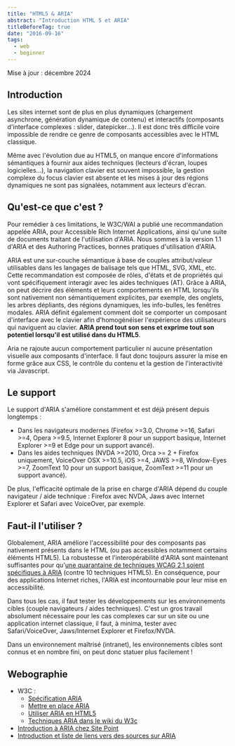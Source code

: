 ```yaml
---
title: "HTML5 & ARIA"
abstract: "Introduction HTML 5 et ARIA"
titleBeforeTag: true
date: "2016-09-16"
tags:
  - web
  - beginner
---
```


Mise à jour : décembre 2024

## Introduction

Les sites internet sont de plus en plus dynamiques (chargement asynchrone, génération dynamique de contenu) et interactifs (composants d'interface complexes&nbsp;: <span lang="en">slider</span>, <span lang="en">datepicker</span>…). Il est donc très difficile voire impossible de rendre ce genre de composants accessibles avec le <abbr>HTML</abbr> classique.

Même avec l'évolution due au <abbr>HTML5</abbr>, on manque encore d'informations sémantiques à fournir aux aides techniques (lecteurs d'écran, loupes logicielles…), la navigation clavier est souvent impossible, la gestion complexe du focus clavier est absente et les mises à jour des régions dynamiques ne sont pas signalées, notamment aux lecteurs d'écran.

## Qu'est-ce que c'est&nbsp;?

Pour remédier à ces limitations, le <abbr>W3C</abbr>/<abbr>WAI</abbr> a publié une recommandation appelée <abbr>ARIA</abbr>, pour <span lang="en">Accessible Rich Internet Applications</span>, ainsi qu'une suite de documents traitant de l'utilisation d'<abbr>ARIA</abbr>. Nous sommes à la version 1.1 d'<abbr>ARIA</abbr> et des Authoring Practices, bonnes pratiques d'utilisation d'<abbr>ARIA</abbr>.

<abbr>ARIA</abbr> est une sur-couche sémantique à base de couples attribut/valeur utilisables dans les langages de balisage tels que <abbr>HTML</abbr>, <abbr>SVG</abbr>, <abbr>XML</abbr>, etc. Cette recommandation est composée de rôles, d'états et de propriétés qui vont spécifiquement interagir avec les aides techniques (<abbr>AT</abbr>). Grâce à <abbr>ARIA</abbr>, on peut décrire des éléments et leurs comportements en <abbr>HTML</abbr> lorsqu'ils sont nativement non sémantiquement explicites, par exemple, des onglets, les arbres dépliants, des régions dynamiques, les info-bulles, les fenêtres modales. <abbr>ARIA</abbr> définit également comment doit se comporter un composant d'interface avec le clavier afin d'homogénéiser l'expérience des utilisateurs qui naviguent au clavier. **<abbr>ARIA</abbr> prend tout son sens et exprime tout son potentiel lorsqu'il est utilisé dans du <abbr>HTML5</abbr>**.

Aria ne rajoute aucun comportement particulier ni aucune présentation visuelle aux composants d'interface. Il faut donc toujours assurer la mise en forme grâce aux <abbr>CSS</abbr>, le contrôle du contenu et la gestion de l'interactivité via Javascript.

## Le support

Le support d'<abbr>ARIA</abbr> s'améliore constamment et est déjà présent depuis longtemps&nbsp;:
- Dans les navigateurs modernes (Firefox >=3.0, Chrome >=16, Safari >=4, Opera >=9.5, Internet Explorer 8 pour un support basique, Internet Explorer >=9 et Edge pour un support avancé).
- Dans les aides techniques (<abbr>NVDA</abbr> >=2010, Orca >= 2 + Firefox uniquement, VoiceOver <abbr>OSX</abbr> >=10.5, <abbr>iOS</abbr> >=4, <abbr>JAWS</abbr> >=8, Window-Eyes >=7, ZoomText 10 pour un support basique, ZoomText >=11 pour un support avancé).

De plus, l'efficacité optimale de la prise en charge d'<abbr>ARIA</abbr> dépend du couple navigateur&nbsp;/ aide technique&nbsp;: Firefox avec <abbr>NVDA</abbr>, Jaws avec Internet Explorer et Safari avec VoiceOver, par exemple.

## Faut-il l'utiliser&nbsp;?

Globalement, <abbr>ARIA</abbr> améliore l'accessibilité pour des composants pas nativement présents dans le <abbr>HTML</abbr> (ou pas accessibles notamment certains éléments <abbr>HTML5</abbr>). La robustesse et l'interopérabilité d'<abbr>ARIA</abbr> sont maintenant suffisantes pour qu'[une quarantaine de techniques WCAG 2.1 soient spécifiques à <abbr>ARIA</abbr>](https://www.w3.org/WAI/GL/wiki/Category:ARIA_Techniques) (contre 10 techniques <abbr>HTML5</abbr>). En conséquence, pour des applications Internet riches, l'<abbr>ARIA</abbr> est incontournable pour leur mise en accessibilité.

Dans tous les cas, il faut tester les développements sur les environnements cibles (couple navigateurs&nbsp;/ aides techniques). C'est un gros travail absolument nécessaire pour les cas complexes car sur un site ou une application internet classique, il faut, à minima, tester avec Safari/VoiceOver, Jaws/Internet Explorer et Firefox/<abbr>NVDA</abbr>.

Dans un environnement maîtrisé (intranet), les environnements cibles sont connus et en nombre fini, on peut donc statuer plus facilement&nbsp;!

## Webographie
* <abbr>W3C</abbr>&nbsp;:
  * [Spécification <abbr>ARIA</abbr>](http://www.w3.org/TR/wai-aria/)
  * [Mettre en place <abbr>ARIA</abbr>](http://www.w3.org/TR/wai-aria-practices/)
  * [Utiliser <abbr>ARIA</abbr> en <abbr>HTML</abbr>5](http://www.w3.org/TR/aria-in-html/)
  * [Techniques <abbr>ARIA</abbr> dans le wiki du <abbr>W3c</abbr>](https://www.w3.org/WAI/GL/wiki/Category:ARIA_Techniques)
* [Introduction à <abbr>ARIA</abbr> chez Site Point](http://www.sitepoint.com/introduction-wai-aria/)
* [Introduction et liste de liens vers des sources sur <abbr>ARIA</abbr>](http://developer.mozilla.org/fr/docs/Accessibilit%C3%A9/ARIA)
